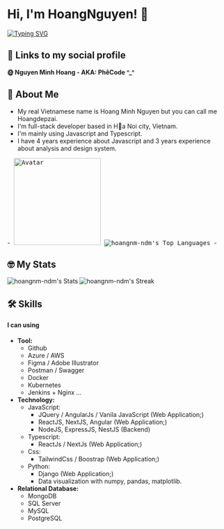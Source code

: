 # Hi, I'm HoangNguyen! 👋

[![Typing SVG](https://readme-typing-svg.demolab.com/?lines=Backend+Developer;Frontend+Developer;Full-Stack+Develeloper;Teaching+and+researching+Educational+Techniques)](https://git.io/typing-svg)

## 🔗 Links to my social profile

**🌞 Nguyen Minh Hoang - AKA: PhêCode ^\_^**

## 🚀 About Me

- My real Vietnamese name is Hoang Minh Nguyen but you can call me Hoangdepzai.
- I'm full-stack developer based in Ha Noi city, Vietnam.
- I'm mainly using Javascript and Typescript.
- I have 4 years experience about Javascript and 3 years experience about analysis and design system.

-<kbd>
<img alt="Avatar" src="https://scontent.fhan18-1.fna.fbcdn.net/v/t39.30808-6/422315667_1493694971177911_4131703828557050912_n.jpg?_nc_cat=101&ccb=1-7&_nc_sid=efb6e6&_nc_eui2=AeElD4DxKhjH6zOxbkyOy5Olio82KOcIWNSKjzYo5whY1BHF8QOc7F6-y_Gbqt3ekXMeL_Gwr0GYjHGDAxnoFyyv&_nc_ohc=iSLFs6xVjFIAX-MRmjr&_nc_ht=scontent.fhan18-1.fna&oh=00_AfCDd9K8XgQdCkqA1ZgklurpcrqK3MU5RoFBZtRFR1WcoA&oe=65D407F1" height="200" width="200"/>
![hoangnm-ndm's Top Languages](https://github-readme-stats.vercel.app/api/top-langs/?username=hoangnm-ndm&theme=radical&show_icons=true&hide_border=false&layout=compact)
</kbd>-

## 🤓 My Stats

![hoangnm-ndm's Stats](https://github-readme-stats.vercel.app/api?username=hoangnm-ndm&theme=radical&show_icons=true&hide_border=false&count_private=true)
![hoangnm-ndm's Streak](https://github-readme-streak-stats.herokuapp.com/?user=hoangnm-ndm&theme=radical&hide_border=false)

<!---
hoangnm-ndm is a ✨ special ✨ repository because its `README.md` (this file) appears on your GitHub profile.
You can click the Preview link to take a look at your changes.
--->

## 🛠 Skills

#### I can using

- **Tool:**
  - Github
  - Azure / AWS
  - Figma / Adobe Illustrator
  - Postman / Swagger
  - Docker
  - Kubernetes
  - Jenkins + Nginx ...
- **Technology:**
  - JavaScript:
    - JQuery / AngularJs / Vanila JavaScript (Web Application;)
    - ReactJS, NextJS, Angular (Web Application;)
    - NodeJS, ExpressJS, NestJS (Backend)
  - Typescript:
    - ReactJs / NextJs (Web Application;)
  - Css:
    - TailwindCss / Boostrap (Web Application;)
  - Python:
    - Django (Web Application;)
    - Data visualization with numpy, pandas, matplotlib.
- **Relational Database:**
  - MongoDB
  - SQL Server
  - MySQL
  - PostgreSQL
